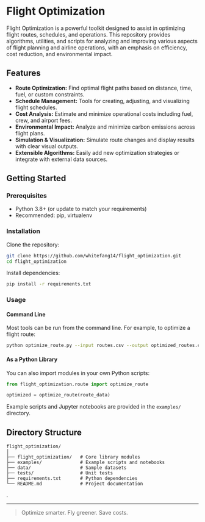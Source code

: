 # Flight Optimization

Flight Optimization is a powerful toolkit designed to assist in optimizing flight routes, schedules, and operations. This repository provides algorithms, utilities, and scripts for analyzing and improving various aspects of flight planning and airline operations, with an emphasis on efficiency, cost reduction, and environmental impact.

## Features

- **Route Optimization:** Find optimal flight paths based on distance, time, fuel, or custom constraints.
- **Schedule Management:** Tools for creating, adjusting, and visualizing flight schedules.
- **Cost Analysis:** Estimate and minimize operational costs including fuel, crew, and airport fees.
- **Environmental Impact:** Analyze and minimize carbon emissions across flight plans.
- **Simulation & Visualization:** Simulate route changes and display results with clear visual outputs.
- **Extensible Algorithms:** Easily add new optimization strategies or integrate with external data sources.

## Getting Started

### Prerequisites

- Python 3.8+ (or update to match your requirements)
- Recommended: pip, virtualenv

### Installation

Clone the repository:

```bash
git clone https://github.com/whitefang14/flight_optimization.git
cd flight_optimization
```

Install dependencies:

```bash
pip install -r requirements.txt
```

### Usage

#### Command Line

Most tools can be run from the command line. For example, to optimize a flight route:

```bash
python optimize_route.py --input routes.csv --output optimized_routes.csv
```

#### As a Python Library

You can also import modules in your own Python scripts:

```python
from flight_optimization.route import optimize_route

optimized = optimize_route(route_data)
```

Example scripts and Jupyter notebooks are provided in the `examples/` directory.

## Directory Structure

```
flight_optimization/
│
├── flight_optimization/   # Core library modules
├── examples/              # Example scripts and notebooks
├── data/                  # Sample datasets
├── tests/                 # Unit tests
├── requirements.txt       # Python dependencies
└── README.md              # Project documentation
```
.

---

> Optimize smarter. Fly greener. Save costs.
